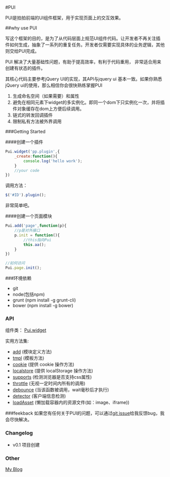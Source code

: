 #PUI

PUI是拍拍前端的UI组件框架，用于实现页面上的交互效果。

##why use PUI

写这个框架的目的，是为了从代码层面上规范UI组件代码。让开发者不再关注插件如何生成，抽象了一系列的重复任务。开发者仅需要实现具体的业务逻辑，其他则交给PUI完成。

PUI 解决了大量基础性问题，有助于提高效率，有利于代码重用， 非常适合用来创建有状态的插件。

其核心代码主要参考jQuery UI的实现，其API与jquery ui 基本一致。如果你熟悉jQuery ui的使用，那么相信你会很快熟练掌握PUI

1. 生成命名空间（如果需要）和属性
2. 避免在相同元素下widget的多实例化。即同一个dom下只实例化一次，并将插件对象缓存在dom上方便后续调用。
3. 链式的转发回调插件
4. 限制私有方法被外界调用

###Getting Started

####创建一个插件
```js
Pui.widget('pp.plugin',{
    _create:function(){
        console.log('hello work');
    }
    //your code
})
```
调用方法：
```js
$('#ID').plugin();
```

非常简单吧。

####创建一个页面模块
```js
Pui.add('page',function(p){
    //p是对外接口
    p.init = function(){
        //this指向Pui
        this.aa();
    }
})

//如何访问
Pui.page.init();
```

###环境依赖
* git
* node(包括npm)
* grunt (npm install -g grunt-cli)
* bower (npm install -g bower)


### API

组件类：
 [Pui.widget](https://github.com/baofen14787/pui/blob/master/docs/widget.md)

实用方法集:

*  [add](https://github.com/baofen14787/pui/blob/master/docs/add.md) (模块定义方法)
*  [tmpl](https://github.com/baofen14787/pui/blob/master/docs/temlate.md) (模板方法)
*  [cookie](https://github.com/baofen14787/pui/blob/master/docs/cookie.md) (提供 cookie 操作方法)
*  [localstore](https://github.com/baofen14787/pui/blob/master/docs/localstore.md) (提供 localStorage 操作方法)
*  [supports](https://github.com/baofen14787/pui/blob/master/docs/utils.md#puisupportsname) (检测浏览器是否支持css属性)
*  [throttle](https://github.com/baofen14787/pui/blob/master/docs/utils.md#puithrottlefuncwaitoptions) (无视一定时间内所有的调用)
*  [debounce](https://github.com/baofen14787/pui/blob/master/docs/utils.md#puidebouncefuncwaitimmediate) (当该函数被调用，wait毫秒后才执行)
*  [detector](https://github.com/baofen14787/pui/blob/master/docs/utils.md#puidetector) (客户端信息检测)
*  [loadAsset](https://github.com/baofen14787/pui/blob/master/docs/utils.md#puiloadassetwarp) (懒加载容器内的资源文件(如：image、iframe))

###feekback
如果您有任何关于PUI的问题，可以通过[git issue](https://github.com/baofen14787/pui/issues)给我反馈bug，我会尽快解决。


### Changelog
* v0.1 项目创建

### Other
[My Blog](http://www.ghugo.com)